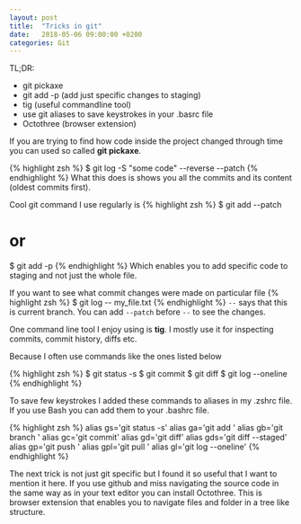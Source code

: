 ```yaml
---
layout: post
title:  "Tricks in git"
date:   2018-05-06 09:00:00 +0200
categories: Git
---
```


TL;DR:
 - git pickaxe
 - git add -p (add just specific changes to staging)
 - tig (useful commandline tool)
 - use git aliases to save keystrokes in your .basrc file
 - Octothree (browser extension)

If you are trying to find how code inside the project changed through time you can used so called **git pickaxe**.

{% highlight zsh %}
$ git log -S "some code" --reverse --patch
{% endhighlight %}
What this does is shows you all the commits and its content (oldest commits first).

Cool git command I use regularly is
{% highlight zsh %}
$ git add --patch
# or
$ git add -p
{% endhighlight %}
Which enables you to add specific code to staging and not just the
whole file.

If you want to see what commit changes were made on particular file
{% highlight zsh %}
$ git log -- my_file.txt
{% endhighlight %}
`--` says that this is current branch. You can add `--patch` before `--` to see the changes.

One command line tool I enjoy using is **tig**. I mostly use it
for inspecting commits, commit history, diffs etc.

Because I often use commands like the ones listed below

{% highlight zsh %}
$ git status -s
$ git commit
$ git diff
$ git log --oneline
{% endhighlight %}

To save few keystrokes I added these commands to aliases in my .zshrc file. If you use Bash you can add them to your .bashrc file.


{% highlight zsh %}
alias gs='git status -s'
alias ga='git add '
alias gb='git branch '
alias gc='git commit'
alias gd='git diff'
alias gds='git diff --staged'
alias gp='git push '
alias gpl='git pull '
alias gl='git log --oneline'
{% endhighlight %}

The next trick is not just git specific but I found it so useful
that I want to mention it here. If you use github and miss
navigating the source code in the same way as in your text editor
you can install Octothree. This is browser extension that enables
you to navigate files and folder in a tree like structure.
